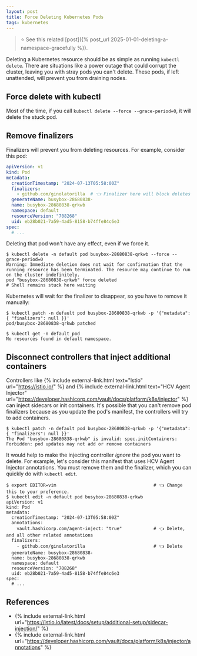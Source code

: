 ```yaml
---
layout: post
title: Force Deleting Kubernetes Pods
tags: kubernetes
---
```


> ⭐️ See this related [post]({% post_url 2025-01-01-deleting-a-namespace-gracefully %}).

Deleting a Kubernetes resource should be as simple as running `kubectl delete`. There are situations
like a power outage that could corrupt the cluster, leaving you with stray pods you can't delete. These pods,
if left unattended, will prevent you from draining nodes.

## Force delete with kubectl

Most of the time, if you call `kubectl delete --force --grace-period=0`, it will delete the stuck pod.

## Remove finalizers

Finalizers will prevent you from deleting resources. For example, consider this pod:

```yaml
apiVersion: v1
kind: Pod
metadata:
  creationTimestamp: "2024-07-13T05:58:00Z"
  finalizers:
    - github.com/ginolatorilla  # 👈 Finalizer here will block deletes
  generateName: busybox-28680838-
  name: busybox-28680838-qrkwb
  namespace: default
  resourceVersion: "708268"
  uid: eb28b021-7a59-4ad5-8158-b74ffe84c6e3
spec:
  # ...
```

Deleting that pod won't have any effect, even if we force it.

```shell
$ kubectl delete -n default pod busybox-28680838-qrkwb --force --grace-period=0
Warning: Immediate deletion does not wait for confirmation that the running resource has been terminated. The resource may continue to run on the cluster indefinitely.
pod "busybox-28680838-qrkwb" force deleted
# Shell remains stuck here waiting
```

Kubernetes will wait for the finalizer to disappear, so you have to remove it manually:

```shell
$ kubectl patch -n default pod busybox-28680838-qrkwb -p '{"metadata": { "finalizers": null }}'
pod/busybox-28680838-qrkwb patched

$ kubectl get -n default pod
No resources found in default namespace.
```

## Disconnect controllers that inject additional containers

Controllers like {% include external-link.html text="Istio" url="https://istio.io/" %} and
{% include external-link.html text="HCV Agent Injector" url="https://developer.hashicorp.com/vault/docs/platform/k8s/injector" %}
can inject sidecars or init containers. It's possible that you can't remove pod finalizers because as you update the pod's
manifest, the controllers will try to add containers.

```shell
$ kubectl patch -n default pod busybox-28680838-qrkwb -p '{"metadata": { "finalizers": null }}'
The Pod "busybox-28680838-qrkwb" is invalid: spec.initContainers: Forbidden: pod updates may not add or remove containers
```

It would help to make the injecting controller _ignore_ the pod you want to delete. For example, let's consider
this manifest that uses HCV Agent Injector annotations. You must remove them and the finalizer, which you can
quickly do with `kubectl edit`.

```shell
$ export EDITOR=vim                                     # 👈 Change this to your preference.
$ kubectl edit -n default pod busybox-28680838-qrkwb
apiVersion: v1
kind: Pod
metadata:
  creationTimestamp: "2024-07-13T05:58:00Z"
  annotations:
    vault.hashicorp.com/agent-inject: "true"            # 👈 Delete, and all other related annotations
  finalizers:
    - github.com/ginolatorilla                          # 👈 Delete
  generateName: busybox-28680838-
  name: busybox-28680838-qrkwb
  namespace: default
  resourceVersion: "708268"
  uid: eb28b021-7a59-4ad5-8158-b74ffe84c6e3
spec:
  # ...
```

## References

- {% include external-link.html url="https://istio.io/latest/docs/setup/additional-setup/sidecar-injection/" %}
- {% include external-link.html url="https://developer.hashicorp.com/vault/docs/platform/k8s/injector/annotations" %}
